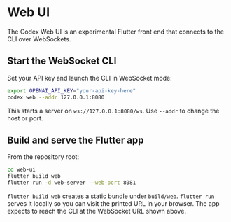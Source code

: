 # Web UI

The Codex Web UI is an experimental Flutter front end that connects to the CLI over WebSockets.

## Start the WebSocket CLI

Set your API key and launch the CLI in WebSocket mode:

```bash
export OPENAI_API_KEY="your-api-key-here"
codex web --addr 127.0.0.1:8080
```

This starts a server on `ws://127.0.0.1:8080/ws`. Use `--addr` to change the host or port.

## Build and serve the Flutter app

From the repository root:

```bash
cd web-ui
flutter build web
flutter run -d web-server --web-port 8081
```

`flutter build web` creates a static bundle under `build/web`. `flutter run` serves it locally so you can visit the printed URL in your browser. The app expects to reach the CLI at the WebSocket URL shown above.
